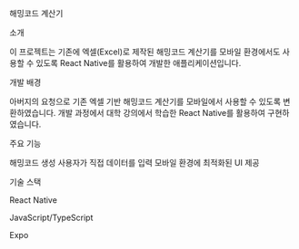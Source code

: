 해밍코드 계산기

소개

이 프로젝트는 기존에 엑셀(Excel)로 제작된 해밍코드 계산기를 모바일 환경에서도 사용할 수 있도록 React Native를 활용하여 개발한 애플리케이션입니다.

개발 배경

아버지의 요청으로 기존 엑셀 기반 해밍코드 계산기를 모바일에서 사용할 수 있도록 변환하였습니다. 
개발 과정에서 대학 강의에서 학습한 React Native를 활용하여 구현하였습니다.

주요 기능

해밍코드 생성
사용자가 직접 데이터를 입력
모바일 환경에 최적화된 UI 제공

기술 스택

React Native

JavaScript/TypeScript

Expo
